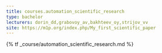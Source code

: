 ```yaml
---
title: courses.automation_scientific_research
type: bachelor
lecturers: dorin_dd,grabovoy_av,bakhteev_oy,strijov_vv
site: https://m1p.org/index.php/My_first_scientific_paper
---
```


{% tf _course/automation_scientific_research.md %}
